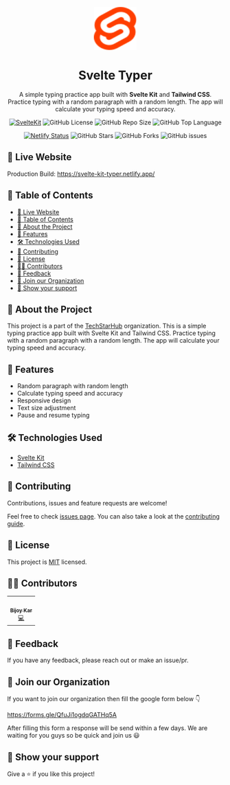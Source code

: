 <div align="center">
    <img src="./static/svelte.svg" width="100" height="100">
    <h1>Svelte Typer</h1>
    <p>
        A simple typing practice app built with <b>Svelte Kit</b> and <b>Tailwind CSS</b>. Practice typing with a random paragraph with a random length. The app will calculate your typing speed and accuracy.
    </p>

[![SvelteKit](https://img.shields.io/badge/SvelteKit-FF3E00?style=for-the-badge&logo=svelte&logoColor=white)](https://kit.svelte.dev/)
![GitHub License](https://img.shields.io/github/license/TechStarHub/svelte-typer-svelte-kit?style=for-the-badge&color=%23ff6361)
![GitHub Repo Size](https://img.shields.io/github/repo-size/TechStarHub/svelte-typer-svelte-kit?style=for-the-badge&color=%23bc5090)
![GitHub Top Language](https://img.shields.io/github/languages/top/TechStarHub/svelte-typer-svelte-kit?style=for-the-badge&color=%23fde725)


[![Netlify Status](https://api.netlify.com/api/v1/badges/397fbebd-cd48-490e-ac98-dd81e78501e4/deploy-status)](https://app.netlify.com/sites/svelte-kit-typer/deploys)
![GitHub Stars](https://img.shields.io/github/stars/TechStarHub/svelte-typer-svelte-kit?style=social&color=%23ff6361)
![GitHub Forks](https://img.shields.io/github/forks/TechStarHub/svelte-typer-svelte-kit?style=social&color=%23bc5090)
![GitHub issues](https://img.shields.io/github/issues/TechStarHub/svelte-typer-svelte-kit?style=social)

</div>

## 🚀 Live Website
Production Build: https://svelte-kit-typer.netlify.app/

## 🥜 Table of Contents
- [🚀 Live Website](#-live-website)
- [🥜 Table of Contents](#-table-of-contents)
- [🎯 About the Project](#-about-the-project)
- [📌 Features](#-features)
- [🛠️ Technologies Used](#️-technologies-used)
- [🤝 Contributing](#-contributing)
- [📝 License](#-license)
- [👨‍💻 Contributors](#-contributors)
- [📢 Feedback](#-feedback)
- [🏫 Join our Organization](#-join-our-organization)
- [🙌 Show your support](#-show-your-support)

## 🎯 About the Project
This project is a part of the [TechStarHub]() organization. This is a simple typing practice app built with Svelte Kit and Tailwind CSS. Practice typing with a random paragraph with a random length. The app will calculate your typing speed and accuracy.

## 📌 Features
- Random paragraph with random length
- Calculate typing speed and accuracy
- Responsive design
- Text size adjustment
- Pause and resume typing
  
## 🛠️ Technologies Used
- [Svelte Kit](https://kit.svelte.dev/)
- [Tailwind CSS](https://tailwindcss.com/)

## 🤝 Contributing
Contributions, issues and feature requests are welcome!

Feel free to check [issues page](https://github.com/TechStarHub/svelte-typer-svelte-kit/issues). You can also take a look at the [contributing guide](./CONTRIBUTING.md).

## 📝 License
This project is [MIT](./LICENSE) licensed.

## 👨‍💻 Contributors
<table>
  <tr>
    <td align="center"><a href="https://github.com/iamBijoyKar"><img src="https://avatars.githubusercontent.com/u/85790967?s=96&v=4" width="100px;" alt=""/><br /><sub><b>Bijoy Kar</b></sub></a><br /><a href="" title="Code">💻</a></td>
    </tr>
</table>

## 📢 Feedback
If you have any feedback, please reach out or make an issue/pr.

## 🏫 Join our Organization
If you want to join our organization then fill the google form below 👇

https://forms.gle/QfuJi1ogdqGATHq5A

After filling this form a response will be send within a few days. We are waiting for you guys so be quick and join us 😃

## 🙌 Show your support
Give a ⭐️ if you like this project! 



